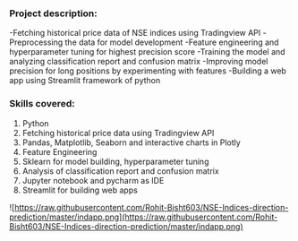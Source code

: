 ### Project description:
-Fetching historical price data of NSE indices using Tradingview API
-Preprocessing the data for model development
-Feature engineering and hyperparameter tuning for highest precision score
-Training the model and analyzing classification report and confusion matrix
-Improving model precision for long positions by experimenting with features
-Building a web app using Streamlit framework of python

### Skills covered:
1. Python
2. Fetching historical price data using Tradingview API
3. Pandas, Matplotlib, Seaborn and interactive charts in Plotly
4. Feature Engineering
5. Sklearn for model building, hyperparameter tuning
6. Analysis of classification report and confusion matrix
7. Jupyter notebook and pycharm as IDE 
8. Streamlit for building web apps

![https://raw.githubusercontent.com/Rohit-Bisht603/NSE-Indices-direction-prediction/master/indapp.png](https://raw.githubusercontent.com/Rohit-Bisht603/NSE-Indices-direction-prediction/master/indapp.png)
